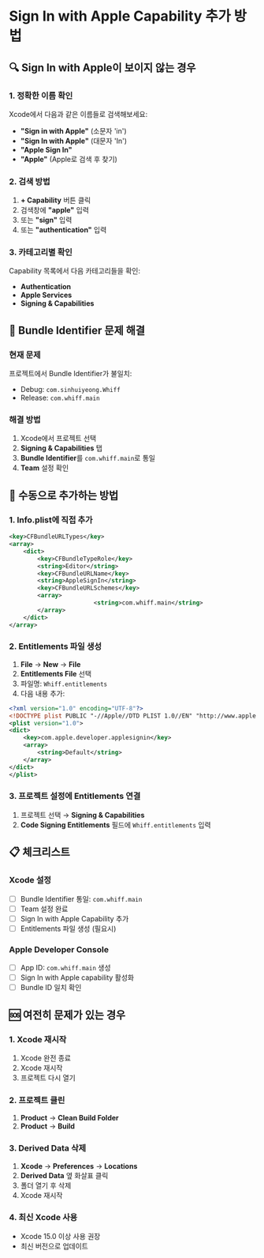 # Sign In with Apple Capability 추가 방법

## 🔍 Sign In with Apple이 보이지 않는 경우

### 1. 정확한 이름 확인
Xcode에서 다음과 같은 이름들로 검색해보세요:
- **"Sign in with Apple"** (소문자 'in')
- **"Sign In with Apple"** (대문자 'In')
- **"Apple Sign In"**
- **"Apple"** (Apple로 검색 후 찾기)

### 2. 검색 방법
1. **+ Capability** 버튼 클릭
2. 검색창에 **"apple"** 입력
3. 또는 **"sign"** 입력
4. 또는 **"authentication"** 입력

### 3. 카테고리별 확인
Capability 목록에서 다음 카테고리들을 확인:
- **Authentication**
- **Apple Services**
- **Signing & Capabilities**

## 🚨 Bundle Identifier 문제 해결

### 현재 문제
프로젝트에서 Bundle Identifier가 불일치:
- Debug: `com.sinhuiyeong.Whiff`
- Release: `com.whiff.main`

### 해결 방법
1. Xcode에서 프로젝트 선택
2. **Signing & Capabilities** 탭
3. **Bundle Identifier**를 `com.whiff.main`로 통일
4. **Team** 설정 확인

## 🔧 수동으로 추가하는 방법

### 1. Info.plist에 직접 추가
```xml
<key>CFBundleURLTypes</key>
<array>
    <dict>
        <key>CFBundleTypeRole</key>
        <string>Editor</string>
        <key>CFBundleURLName</key>
        <string>AppleSignIn</string>
        <key>CFBundleURLSchemes</key>
        <array>
            			<string>com.whiff.main</string>
        </array>
    </dict>
</array>
```

### 2. Entitlements 파일 생성
1. **File** → **New** → **File**
2. **Entitlements File** 선택
3. 파일명: `Whiff.entitlements`
4. 다음 내용 추가:
```xml
<?xml version="1.0" encoding="UTF-8"?>
<!DOCTYPE plist PUBLIC "-//Apple//DTD PLIST 1.0//EN" "http://www.apple.com/DTDs/PropertyList-1.0.dtd">
<plist version="1.0">
<dict>
    <key>com.apple.developer.applesignin</key>
    <array>
        <string>Default</string>
    </array>
</dict>
</plist>
```

### 3. 프로젝트 설정에 Entitlements 연결
1. 프로젝트 선택 → **Signing & Capabilities**
2. **Code Signing Entitlements** 필드에 `Whiff.entitlements` 입력

## 📋 체크리스트

### Xcode 설정
- [ ] Bundle Identifier 통일: `com.whiff.main`
- [ ] Team 설정 완료
- [ ] Sign In with Apple Capability 추가
- [ ] Entitlements 파일 생성 (필요시)

### Apple Developer Console
- [ ] App ID: `com.whiff.main` 생성
- [ ] Sign In with Apple capability 활성화
- [ ] Bundle ID 일치 확인

## 🆘 여전히 문제가 있는 경우

### 1. Xcode 재시작
1. Xcode 완전 종료
2. Xcode 재시작
3. 프로젝트 다시 열기

### 2. 프로젝트 클린
1. **Product** → **Clean Build Folder**
2. **Product** → **Build**

### 3. Derived Data 삭제
1. **Xcode** → **Preferences** → **Locations**
2. **Derived Data** 옆 화살표 클릭
3. 폴더 열기 후 삭제
4. Xcode 재시작

### 4. 최신 Xcode 사용
- Xcode 15.0 이상 사용 권장
- 최신 버전으로 업데이트 
